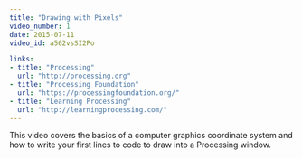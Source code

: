 ```yaml
---
title: "Drawing with Pixels"
video_number: 1
date: 2015-07-11
video_id: a562vsSI2Po

links:
- title: "Processing"
  url: "http://processing.org"
- title: "Processing Foundation"
  url: "https://processingfoundation.org/"
- title: "Learning Processing"
  url: "http://learningprocessing.com/"
---
```


This video covers the basics of a computer graphics coordinate system and how to write your first lines to code to draw into a Processing window.
